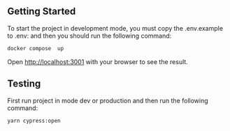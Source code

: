 
## Getting Started
To start the project in development mode, you must copy the .env.example to .env: and then you should run the following command:
```bash
docker compose  up
```
Open [http://localhost:3001](http://localhost:3001) with your browser to see the result.

## Testing
First run project in mode dev or production and then run the following command:
```bash
yarn cypress:open
```


